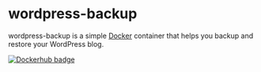 wordpress-backup
=========

wordpress-backup is a simple [Docker][1] container that helps you backup and restore your WordPress blog.

[![Dockerhub badge](http://dockeri.co/image/afoke/wordpress-backup)](https://hub.docker.com/r/afoke/wordpress-backup)

 [1]: https://www.docker.com/